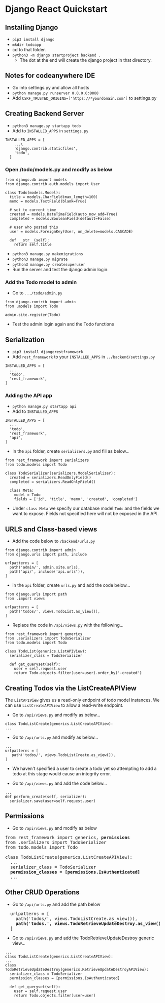 # Django React Quickstart
## Installing Django
- `pip3 install django`
- `mkdir todoapp`
- cd to that folder.
- `python3 -m django startproject backend . `
  - The dot at the end will create the django project in that directory.

## Notes for codeanywhere IDE
- Go into settings.py and allow all hosts
- `python manage.py runserver 0.0.0.0:8000`
- Add `CSRF_TRUSTED_ORIGINS=['https://*yourdomain.com']` to settings.py
  
## Creating Backend Server
- `python3 manage.py startapp todo`
- Add to `INSTALLED_APPS` in `settings.py`

```
INSTALLED_APPS = [
    ...\
    'django.contrib.staticfiles',
    'todo',
  ]
```

### Open /todo/models.py and modify as below
```
from django.db import models
from django.contrib.auth.models import User

class Todo(models.Model):
  title = models.CharField(max_length=100)
  memo = models.TextField(blank=True)
  
  # set to current time
  created = models.DateTimeField(auto_now_add=True)
  completed = models.BooleanField(default=False)
  
  # user who posted this
  user = models.ForeignKey(User, on_delete=models.CASCADE)
  
  def __str__(self):
    return self.title
```

- `python3 manage.py makemigrations`
- `python3 manage.py migrate`
- `python3 manage.py createsuperuser`
- Run the server and test the django admin login

### Add the Todo model to admin
- Go to `.../todo/admin.py`

```
from django.contrib import admin
from .models import Todo

admin.site.register(Todo)
```
- Test the admin login again and the Todo functions

## Serialization
- `pip3 install djangorestframework`
- Add `rest_framework` to your `INSTALLED_APPS` in `../backend/settings.py`

```
INSTALLED_APPS = [
  ...
  'todo',
  'rest_framework',
]
```

### Adding the API app
- `python manage.py startapp api`
- Add to `INSTALLED_APPS`

```
INSTALLED_APPS = [
  ...
  'todo',
  'rest_framework',
  'api',
]
```

- In the `api` folder, create `serializers.py` and fill as below...

```
from rest_framework import serializers
from todo.models import Todo

class TodoSerializer(serializers.ModelSerializer):
  created = serializers.ReadOnlyField()
  completed = serializers.ReadOnlyField()
  
  class Meta:
    model = Todo
    fields = ['id', 'title', 'memo', 'created', 'completed']
```

- Under `class Meta` we specify our database model `Todo` and the fields we want to expose. Fields not specified here will not be exposed in the API.

## URLS and Class-based views
- Add the code below to `/backend/urls.py`

```
from django.contrib import admin
from django.urls import path, include

urlpatterns = [
  path('admin/', admin.site.urls),
  path('api/', include('api.urls')),
]
```

- in the `api` folder, create `urls.py` and add the code below...

```
from django.urls import path
from .import views

urlpatterns = [
  path('todos/', views.TodoList.as_view()),
]
```

- Replace the code in `/api/views.py` with the following...

```
from rest_framework import generics
from .serializers import TodoSerializer
from todo.models import Todo

class TodoList(generics.ListAPIView):
  serializer_class = TodoSerializer
  
  def get_queryset(self):
    user = self.request.user
    return Todo.objects.filter(user=user).order_by('-created')
```

## Creating Todos via the ListCreateAPIView
The `ListAPIView` gives us a read-only endpoint of todo model instances. We can use `ListCreateAPIView` to allow a read-write endpoint.

- Go to `/api/views.py` and modify as below...

```
class TodoListCreate(generics.ListCreateAPIView):
...
```

- Go to `/api/urls.py` and modify as below...

```
...
urlpatterns = [
   path('todos/', views.TodoListCreate.as_view()),
]
```

- We haven't specified a user to create a todo yet so attempting to add a todo at this stage would cause an integrity error.

- Go to `/api/views.py` and add the code below...

```
...
def perform_create(self, serializer):
  serializer.save(user=self.request.user)
```

## Permissions
- Go to `/api/views.py` and modify as below

<pre>
from rest_framework import generics, <b>permissions</b>
from .serializers import TodoSerializer
from todo.models import Todo

class TodoListCreate(generics.ListCreateAPIView):
  ...
  serializer_class = TodoSerializer
  <b>permission_classes = [permissions.IsAuthenticated]</b>
  ...
</pre>

## Other CRUD Operations
- Go to `/api/urls.py` and add the path below
<pre>
  urlpatterns = [
    path('todos/', views.TodoListCreate.as_view()),
    <b>path('todos.<int:pk>', views.TodoRetrieveUpdateDestroy.as_view()),</b>
  ]
</pre>
- Go to `/api/views.py` and add the TodoRetrieveUpdateDestroy generic view...
```
...
class TodoListCreate(generics.ListCreateAPIView):
...
class TodoRetrieveUpdateDestroy(generics.RetrieveUpdateDestroyAPIView):
  serializer_class = TodoSerializer
  permission_classes = [permissions.IsAuthenticated]
  
  def get_queryset(self):
    user = self.request.user
    return Todo.objects.filter(user=user)
```
